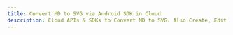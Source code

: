 ---title: Convert MD to SVG via Android SDK in Clouddescription: Cloud APIs & SDKs to Convert MD to SVG. Also Create, Edit & Render Microsoft Word & OpenOffice documents in the Cloud.---